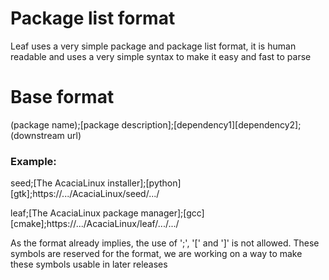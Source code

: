 # Package list format

Leaf uses a very simple package and package list format, it is human readable and uses a very simple syntax to make it easy and fast to parse

# Base format

(package name);[package description];[dependency1][dependency2];(downstream url)

### Example:

seed;[The AcaciaLinux installer];[python][gtk];https://.../AcaciaLinux/seed/.../

leaf;[The AcaciaLinux package manager];[gcc][cmake];https://.../AcaciaLinux/leaf/.../.../

As the format already implies, the use of ';', '[' and ']' is not allowed. These symbols are reserved for the format, we are working on a way to make these symbols usable in later releases


